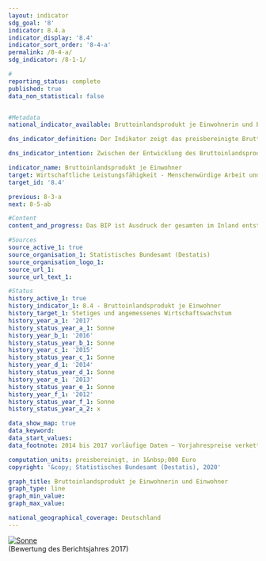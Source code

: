 ```yaml
---                   
layout: indicator                   
sdg_goal: '8'                   
indicator: 8.4.a                   
indicator_display: '8.4'                   
indicator_sort_order: '8-4-a'                   
permalink: /8-4-a/                   
sdg_indicator: /8-1-1/                   

#                   
reporting_status: complete                   
published: true                   
data_non_statistical: false                   


#Metadata                   
national_indicator_available: Bruttoinlandsprodukt je Einwohnerin und Einwohner                   

dns_indicator_definition: Der Indikator zeigt das preisbereinigte Bruttoinlandsprodukt (BIP) je Einwohnerin bzw. Einwohner in Deutschland auf Basis des Jahres 2010. Das BIP misst den Wert der im Inland erwirtschafteten Leistung; als Einwohnerinnen und Einwohner gelten dabei alle Personen, die in Deutschland ihren ständigen Wohnsitz haben.<sub> Text aus dem Indikatorenbericht 2018</sub>                   

dns_indicator_intention: Zwischen der Entwicklung des Bruttoinlandsprodukts und den anderen Indikatoren der Nachhaltigkeitsstrategie gibt es vielfältige Beziehungen. So spielen soziale Faktoren wie die Bevölkerungsstruktur, das Arbeitskräfteangebot, das Bildungssystem sowie der soziale Zusammenhalt in der Gesellschaft eine wichtige Rolle für die internationale Wettbewerbsfähigkeit der Wirtschaft. Das BIP gilt als wichtiger Indikator für Konjunktur und Wachstum einer Volkswirtschaft, folglich ist das Ziel ein stetiges und angemessenes Wachstum.<sub> Text aus dem Indikatorenbericht 2018</sub>                   

indicator_name: Bruttoinlandsprodukt je Einwohner                   
target: Wirtschaftliche Leistungsfähigkeit - Menschenwürdige Arbeit und Wirtschaftswachstum                   
target_id: '8.4'                   

previous: 8-3-a                   
next: 8-5-ab                   

#Content                    
content_and_progress: Das BIP ist Ausdruck der gesamten im Inland entstandenen Wirtschaftsleistung einer Berichtsperiode. Dabei werden vor allem auf Märkten gehandelte sowie staatliche Waren und Dienstleistungen betrachtet. Das BIP wird vierteljährlich und jährlich vom Statistischen Bundesamt nach europaweit harmonisierten Regeln ermittelt. Aufgrund der frühen Rechentermine stehen viele notwendige Basisdaten nicht rechtzeitig zum ersten Veröffentlichungstermin zur Verfügung. Stattdessen beruht die Erstveröffentlichung noch zu einem erheblichen Teil auf Indikatoren und Schätzungen. Fehlende Angaben werden zunächst (hinzu-)geschätzt oder fortgeschrieben. Die Datenbasis wird später durch zusätzliche Statistiken verbessert, die sukzessive in die Berechnungen eingehen. Erst nach rund vier Jahren liegen nahezu alle notwendigen Basisstatistiken vor und die Daten gelten als „endgültig“. <br><br>Das BIP und andere Standardgrößen des Europäischen Systems Volkswirtschaftlicher Gesamtrechnungen bilden einen wichtigen Teil des materiellen Wohlstands ab, und zwar die überwiegend am Markt erwirtschafteten Einkommen und ihre Verwendung. Allerdings ist das BIP nicht als Wohlfahrtsindikator geeignet, da eine Betrachtung des materiellen Wohlstands nicht ausreicht, um Wohlfahrt und Lebensqualität umfassend zu berechnen. Dazu bedarf es weiterer Indikatoren, zum Beispiel zur unentgeltlichen Arbeit in privaten Haushalten, die bei der Berechnung des BIP unberücksichtigt bleiben. Auch die Verteilung von Einkommen (und Vermögen) auf unterschiedliche Bevölkerungsgruppen wird vom BIP nicht abgebildet. <br><br>Das BIP ist eine reine, in der Regel auf den Zeitraum eines Quartals oder eines Jahres bezogene Stromgröße. Die Veränderung von Bestandsgrößen wird nicht erfasst – mit Ausnahme des Kapitalstocks durch die Berechnung von Investitionen und Abschreibungen. Zentrale wirtschaftliche Größen wie Bestände und Qualitäten des Humankapitals (etwa Bildung, Gesundheit), des Sozialkapitals (etwa Sicherheit, Integration) und des Naturkapitals (etwa Ressourcen, Ökosysteme) bleiben ausgeblendet. Aussagen, ob das BIP und sein Wachstum zur Kapitalerhaltung in einem umfassenden Sinn gedient haben, sind somit nicht möglich. Damit können anhand des BIP keine Aussagen zur Nachhaltigkeit des wirtschaftlichen Wachstums getroffen werden. <br><br>Basis für die Berechnung des BIP je Einwohnerin und Einwohner sind die auf den Zensus 2011 zurückgerechneten und fortgeschriebenen durchschnittlichen Bevölkerungszahlen des Statistischen Bundesamtes. <br><br>Zwischen 1991 und 2017 hat sich das BIP je Einwohnerin und Einwohner preisbereinigt um insgesamt 39,2&nbsp;% erhöht. Nach einem kräftigen Wachstum von durchschnittlich 2,9&nbsp;% im Zeitraum 2005 bis 2008 gegenüber dem jeweiligen Vorjahr ist das BIP je Einwohnerin und Einwohner im Jahr 2009 infolge der weltweiten Finanzmarkt- und Wirtschaftskrise gegenüber dem Vorjahr um 5,3&nbsp;% gesunken. Danach erholte sich die wirtschaftliche Leistung und das BIP überstieg 2011 wieder das Niveau von 2008. Wird die Entwicklung von durchschnittlich 1,5&nbsp;% der letzten fünf Jahre betrachtet, so hat sich der Indikator in eine positive Richtung entwickelt. Im Jahr 2017 lag der Wert bei knapp 35&nbsp;500 Euro je Einwohnerin und Einwohner.<sub> Text aus dem Indikatorenbericht 2018</sub>                   

#Sources
source_active_1: true                           
source_organisation_1: Statistisches Bundesamt (Destatis)                           
source_organisation_logo_1:                            
source_url_1:                            
source_url_text_1:                            

#Status                   
history_active_1: true                   
history_indicator_1: 8.4 - Bruttoinlandsprodukt je Einwohner                   
history_target_1: Stetiges und angemessenes Wirtschaftswachstum
history_year_a_1: '2017'                           
history_status_year_a_1: Sonne
history_year_b_1: '2016'                           
history_status_year_b_1: Sonne
history_year_c_1: '2015'                           
history_status_year_c_1: Sonne
history_year_d_1: '2014'                           
history_status_year_d_1: Sonne
history_year_e_1: '2013'                           
history_status_year_e_1: Sonne
history_year_f_1: '2012'                           
history_status_year_f_1: Sonne
history_status_year_a_2: x

data_show_map: true                   
data_keyword:                    
data_start_values:                    
data_footnote: 2014 bis 2017 vorläufige Daten – Vorjahrespreise verkettet, Referenzjahr 2010                   

computation_units: preisbereinigt, in 1&nbsp;000 Euro                   
copyright: '&copy; Statistisches Bundesamt (Destatis), 2020'                   

graph_title: Bruttoinlandsprodukt je Einwohnerin und Einwohner                   
graph_type: line                   
graph_min_value:                    
graph_max_value:                    

national_geographical_coverage: Deutschland                   
---
```

<div>                           
  <div class="my-header">                           
    <a href="https://sustainabledevelopment-deutschland.github.io/status/"><img src="https://g205sdgs.github.io/sdg-indicators/public/Wettersymbole/Sonne.png" title="Bei Fortsetzung der Entwicklung beträgt die Abweichung vom Zielwert weniger als 5&nbsp;% der Differenz zwischen Zielwert und aktuellem Wert" alt="Sonne" />                           
    </a>                           
  </div>
  <div class="my-header-note">
    <span>(Bewertung des Berichtsjahres 2017)</span>
  </div>                           
</div>